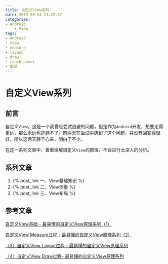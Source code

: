 ```yaml
---
title: 自定义View系列
date: 2019-08-24 11:22:37
categories:
- Android
    - View
tags:
- Android
- View
- measure
- layout
- draw
- touch event
- 面试
---
```


# 自定义View系列

## 前言

自定义`View`，这是一个我曾经尝试逃避的问题，但是作为`Android`开发，想要走得更远，那么永远也逃避不了。前两天在面试中遇到了这个问题，并没有回答得很好。所以这两天静下心来，明白了不少。

在这一系列文章中，着重理解自定义`View`的原理，不会进行太深入的分析。

## 系列文章

1. {% post_link 一、View基础知识 %}
2. {% post_link 二、View测量 %}
3. {% post_link 三、View布局 %}

## 参考文章

[自定义View基础 - 最易懂的自定义View原理系列（1）](https://www.jianshu.com/p/146e5cec4863)

[自定义View Measure过程 - 最易懂的自定义View原理系列（2）](https://www.jianshu.com/p/1dab927b2f36)

[（3）自定义View Layout过程 - 最易懂的自定义View原理系列](https://www.jianshu.com/p/158736a2549d)

[（4）自定义View Draw过程- 最易懂的自定义View原理系列](https://www.jianshu.com/p/95afeb7c8335)